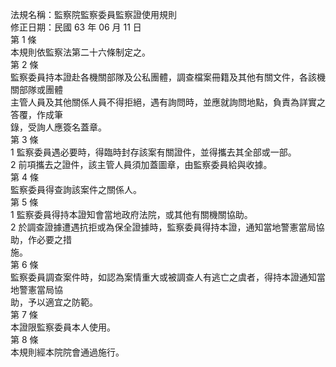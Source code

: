 法規名稱：監察院監察委員監察證使用規則  
修正日期：民國 63 年 06 月 11 日  
第 1 條  
本規則依監察法第二十六條制定之。  
第 2 條  
監察委員持本證赴各機關部隊及公私團體，調查檔案冊籍及其他有關文件，各該機關部隊或團體  
主管人員及其他關係人員不得拒絕，遇有詢問時，並應就詢問地點，負責為詳實之答覆，作成筆  
錄，受詢人應簽名蓋章。  
第 3 條  
1 監察委員遇必要時，得臨時封存該案有關證件，並得攜去其全部或一部。  
2 前項攜去之證件，該主管人員須加蓋圖章，由監察委員給與收據。  
第 4 條  
監察委員得查詢該案件之關係人。  
第 5 條  
1 監察委員得持本證知會當地政府法院，或其他有關機關協助。  
2 於調查證據遭遇抗拒或為保全證據時，監察委員得持本證，通知當地警憲當局協助，作必要之措  
施。  
第 6 條  
監察委員調查案件時，如認為案情重大或被調查人有逃亡之虞者，得持本證通知當地警憲當局協  
助，予以適宜之防範。  
第 7 條  
本證限監察委員本人使用。  
第 8 條  
本規則經本院院會通過施行。  


